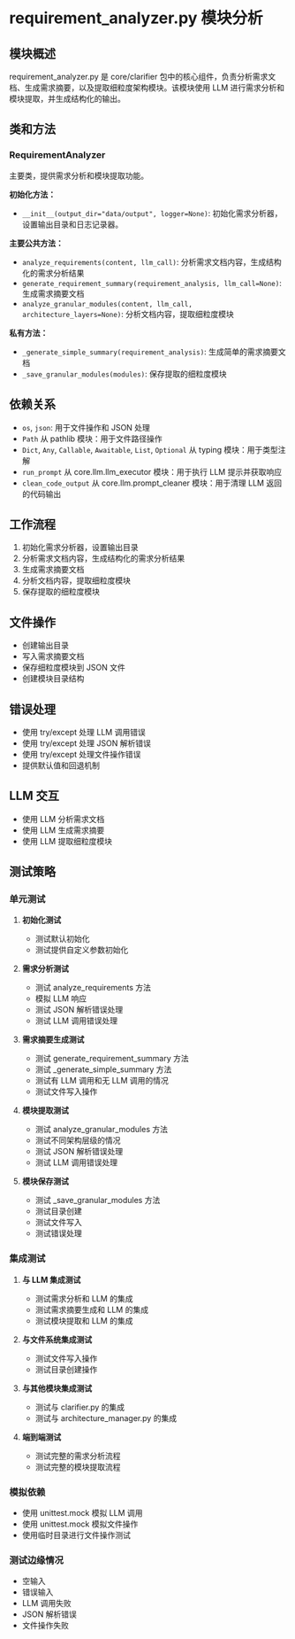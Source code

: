# requirement_analyzer.py 模块分析

## 模块概述
requirement_analyzer.py 是 core/clarifier 包中的核心组件，负责分析需求文档、生成需求摘要，以及提取细粒度架构模块。该模块使用 LLM 进行需求分析和模块提取，并生成结构化的输出。

## 类和方法

### RequirementAnalyzer
主要类，提供需求分析和模块提取功能。

**初始化方法：**
- `__init__(output_dir="data/output", logger=None)`: 初始化需求分析器，设置输出目录和日志记录器。

**主要公共方法：**
- `analyze_requirements(content, llm_call)`: 分析需求文档内容，生成结构化的需求分析结果
- `generate_requirement_summary(requirement_analysis, llm_call=None)`: 生成需求摘要文档
- `analyze_granular_modules(content, llm_call, architecture_layers=None)`: 分析文档内容，提取细粒度模块

**私有方法：**
- `_generate_simple_summary(requirement_analysis)`: 生成简单的需求摘要文档
- `_save_granular_modules(modules)`: 保存提取的细粒度模块

## 依赖关系
- `os`, `json`: 用于文件操作和 JSON 处理
- `Path` 从 pathlib 模块：用于文件路径操作
- `Dict`, `Any`, `Callable`, `Awaitable`, `List`, `Optional` 从 typing 模块：用于类型注解
- `run_prompt` 从 core.llm.llm_executor 模块：用于执行 LLM 提示并获取响应
- `clean_code_output` 从 core.llm.prompt_cleaner 模块：用于清理 LLM 返回的代码输出

## 工作流程
1. 初始化需求分析器，设置输出目录
2. 分析需求文档内容，生成结构化的需求分析结果
3. 生成需求摘要文档
4. 分析文档内容，提取细粒度模块
5. 保存提取的细粒度模块

## 文件操作
- 创建输出目录
- 写入需求摘要文档
- 保存细粒度模块到 JSON 文件
- 创建模块目录结构

## 错误处理
- 使用 try/except 处理 LLM 调用错误
- 使用 try/except 处理 JSON 解析错误
- 使用 try/except 处理文件操作错误
- 提供默认值和回退机制

## LLM 交互
- 使用 LLM 分析需求文档
- 使用 LLM 生成需求摘要
- 使用 LLM 提取细粒度模块

## 测试策略

### 单元测试
1. **初始化测试**
   - 测试默认初始化
   - 测试提供自定义参数初始化

2. **需求分析测试**
   - 测试 analyze_requirements 方法
   - 模拟 LLM 响应
   - 测试 JSON 解析错误处理
   - 测试 LLM 调用错误处理

3. **需求摘要生成测试**
   - 测试 generate_requirement_summary 方法
   - 测试 _generate_simple_summary 方法
   - 测试有 LLM 调用和无 LLM 调用的情况
   - 测试文件写入操作

4. **模块提取测试**
   - 测试 analyze_granular_modules 方法
   - 测试不同架构层级的情况
   - 测试 JSON 解析错误处理
   - 测试 LLM 调用错误处理

5. **模块保存测试**
   - 测试 _save_granular_modules 方法
   - 测试目录创建
   - 测试文件写入
   - 测试错误处理

### 集成测试
1. **与 LLM 集成测试**
   - 测试需求分析和 LLM 的集成
   - 测试需求摘要生成和 LLM 的集成
   - 测试模块提取和 LLM 的集成

2. **与文件系统集成测试**
   - 测试文件写入操作
   - 测试目录创建操作

3. **与其他模块集成测试**
   - 测试与 clarifier.py 的集成
   - 测试与 architecture_manager.py 的集成

4. **端到端测试**
   - 测试完整的需求分析流程
   - 测试完整的模块提取流程

### 模拟依赖
- 使用 unittest.mock 模拟 LLM 调用
- 使用 unittest.mock 模拟文件操作
- 使用临时目录进行文件操作测试

### 测试边缘情况
- 空输入
- 错误输入
- LLM 调用失败
- JSON 解析错误
- 文件操作失败
